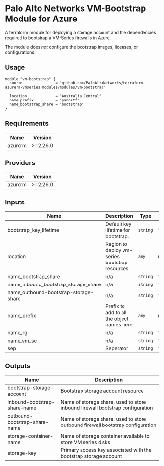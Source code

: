 Palo Alto Networks VM-Bootstrap Module for Azure
===========

A terraform module for deploying a storage account and the dependencies required to bootstrap a VM-Series firewalls in Azure.

The module does *not* configure the bootstrap images, licenses, or configurations.

Usage
-----

```hcl
module "vm-bootstrap" {
  source               = "github.com/PaloAltoNetworks/terraform-azurerm-vmseries-modules/modules/vm-bootstrap"
  
  location             = "Australia Central"
  name_prefix          = "panostf"
  name_bootstrap_share = "bootstrap"
}
```

<!-- BEGINNING OF PRE-COMMIT-TERRAFORM DOCS HOOK -->
## Requirements

| Name | Version |
|------|---------|
| azurerm | >=2.26.0 |

## Providers

| Name | Version |
|------|---------|
| azurerm | >=2.26.0 |

## Inputs

| Name | Description | Type | Default | Required |
|------|-------------|------|---------|:--------:|
| bootstrap\_key\_lifetime | Default key lifetime for bootstrap. | `string` | `"8760"` | no |
| location | Region to deploy vm-series bootstrap resources. | `any` | n/a | yes |
| name\_bootstrap\_share | n/a | `string` | `"bootstrap"` | no |
| name\_inbound\_bootstrap\_storage\_share | n/a | `string` | `"ibbootstrapshare"` | no |
| name\_outbound-bootstrap-storage-share | n/a | `string` | `"obbootstrapshare"` | no |
| name\_prefix | Prefix to add to all the object names here | `any` | n/a | yes |
| name\_rg | n/a | `string` | `"rg-bootstrap"` | no |
| name\_vm\_sc | n/a | `string` | `"vm-container"` | no |
| sep | Seperator | `string` | `"-"` | no |

## Outputs

| Name | Description |
|------|-------------|
| bootstrap-storage-account | Bootstrap storage account resource |
| inbound-bootstrap-share-name | Name of storage share, used to store inbound firewall bootstrap configuration |
| outbound-bootstrap-share-name | Name of storage share, used to store outbound firewall bootstrap configuration |
| storage-container-name | Name of storage container available to store VM series disks |
| storage-key | Primary access key associated with the bootstrap storage account |

<!-- END OF PRE-COMMIT-TERRAFORM DOCS HOOK -->

